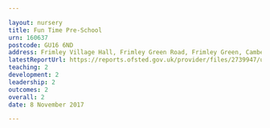 ```yaml
---

layout: nursery
title: Fun Time Pre-School
urn: 160637
postcode: GU16 6ND
address: Frimley Village Hall, Frimley Green Road, Frimley Green, Camberley, Surrey, GU16 6ND
latestReportUrl: https://reports.ofsted.gov.uk/provider/files/2739947/urn/160637.pdf
teaching: 2
development: 2
leadership: 2
outcomes: 2
overall: 2
date: 8 November 2017

---
```

